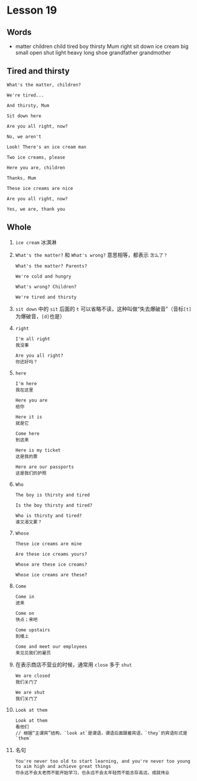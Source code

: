 # Lesson 19

## Words

- matter children child tired boy thirsty Mum right sit down ice cream big small open shut light heavy long shoe grandfather grandmother

## Tired and thirsty

```
What's the matter, children?

We're tired...

And thirsty, Mum

Sit down here

Are you all right, now?

No, we aren't

Look! There's an ice cream man

Two ice creams, please

Here you are, children

Thanks, Mum

These ice creams are nice

Are you all right, now?

Yes, we are, thank you
```

## Whole

1. `ice cream` 冰淇淋

2. `What's the matter?` 和 `What's wrong?` 意思相等，都表示 `怎么了？`

   ```
   What's the matter? Parents?

   We're cold and hungry

   What's wrong? Children?

   We're tired and thirsty
   ```

3. `sit down` 中的 `sit` 后面的 `t` 可以省略不读，这种叫做“失去爆破音”（音标`[t]`为爆破音，`[d]`也是）

4. `right`

   ```
   I'm all right
   我没事

   Are you all right?
   你还好吗？
   ```

5. `here`

   ```
   I'm here
   我在这里

   Here you are
   给你

   Here it is
   就是它

   Come here
   到这来

   Here is my ticket
   这是我的票

   Here are our passports
   这是我们的护照
   ```

6. `Who`

   ```
   The boy is thirsty and tired

   Is the boy thirsty and tired?

   Who is thirsty and tired?
   谁又渴又累？
   ```

7. `Whose`

   ```
   These ice creams are mine

   Are these ice creams yours?

   Whose are these ice creams?

   Whose ice creams are these?
   ```

8. `Come`

   ```
   Come in
   进来

   Come on
   快点；来吧

   Come upstairs
   到楼上

   Come and meet our employees
   来见见我们的雇员
   ```

9. 在表示商店不营业的时候，通常用 `close` 多于 `shut`

   ```
   We are closed
   我们关门了

   We are shut
   我们关门了
   ```

10. `Look at them`

    ```
    Look at them
    看他们
    // 根据“主谓宾”结构，`look at`是谓语，谓语后面跟着宾语，`they`的宾语形式是`them`
    ```

11. 名句

    ```
    You're never too old to start learning, and you're never too young to aim high and achieve great things
    你永远不会太老而不能开始学习，也永远不会太年轻而不能志存高远，成就伟业
    ```
